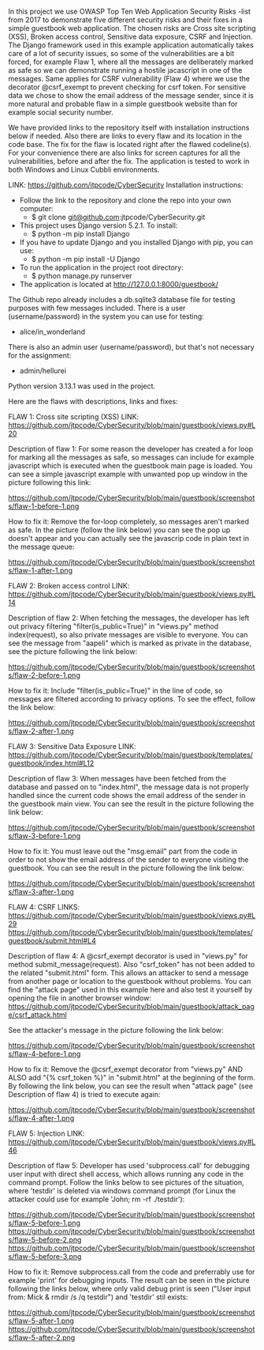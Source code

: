 In this project we use OWASP Top Ten Web Application Security Risks -list from 2017 to demonstrate five different security risks and their fixes in a simple guestbook web application. The chosen risks are Cross site scripting (XSS), Broken access control, Sensitive data exposure, CSRF and Injection. The Django framework used in this example application automatically takes care of a lot of security issues, so some of the vulnerabilities are a bit forced, for example Flaw 1, where all the messages are deliberately marked as safe so we can demonstrate running a hostile jacascript in one of the messages. Same applies for CSRF vulnerability (Flaw 4) where we use the decorator @csrf_exempt to prevent checking for csrf token. For sensitive data we chose to show the email address of the message sender, since it is more natural and probable flaw in a simple guestbook website than for example social security number.

We have provided links to the repository itself with installation instructions below if needed. Also there are links to every flaw and its location in the code base. The fix for the flaw is located right after the flawed codeline(s). For your convenience there are also links for screen captures for all the vulnerabilities, before and after the fix. The application is tested to work in both Windows and Linux Cubbli environments.

LINK: https://github.com/jtpcode/CyberSecurity
Installation instructions:
- Follow the link to the repository and clone the repo into your own computer:
  - $ git clone git@github.com:jtpcode/CyberSecurity.git
- This project uses Django version 5.2.1. To install:
  - $ python -m pip install Django
- If you have to update Django and you installed Django with pip, you can use:
  - $ python -m pip install -U Django
- To run the application in the project root directory:
  - $ python manage.py runserver
- The application is located at http://127.0.0.1:8000/guestbook/

The Github repo already includes a db.sqlite3 database file for testing purposes with few messages included. There is a user (username/password) in the system you can use for testing:
- alice/in_wonderland

There is also an admin user (username/password), but that's not necessary for the assignment:
- admin/hellurei

Python version 3.13.1 was used in the project. 

Here are the flaws with descriptions, links and fixes:

FLAW 1: Cross site scripting (XSS)
LINK: https://github.com/jtpcode/CyberSecurity/blob/main/guestbook/views.py#L20

Description of flaw 1:
For some reason the developer has created a for loop for marking all the messages as safe, so messages can include for example javascript which is executed when the guestbook main page is loaded. You can see a simple javascript example with unwanted pop up window in the picture following this link:

https://github.com/jtpcode/CyberSecurity/blob/main/guestbook/screenshots/flaw-1-before-1.png

How to fix it:
Remove the for-loop completely, so messages aren't marked as safe. In the picture (follow the link below) you can see the pop up doesn't appear and you can actually see the javascrip code in plain text in the message queue:

https://github.com/jtpcode/CyberSecurity/blob/main/guestbook/screenshots/flaw-1-after-1.png


FLAW 2: Broken access control
LINK: https://github.com/jtpcode/CyberSecurity/blob/main/guestbook/views.py#L14

Description of flaw 2:
When fetching the messages, the developer has left out privacy filtering "filter(is_public=True)" in "views.py" method index(request), so also private messages are visible to everyone. You can see the message from "aapeli" which is marked as private in the database, see the picture following the link below:

https://github.com/jtpcode/CyberSecurity/blob/main/guestbook/screenshots/flaw-2-before-1.png

How to fix it:
Include "filter(is_public=True)" in the line of code, so messages are filtered according to privacy options. To see the effect, follow the link below:

https://github.com/jtpcode/CyberSecurity/blob/main/guestbook/screenshots/flaw-2-after-1.png


FLAW 3: Sensitive Data Exposure
LINK: https://github.com/jtpcode/CyberSecurity/blob/main/guestbook/templates/guestbook/index.html#L12

Description of flaw 3:
When messages have been fetched from the database and passed on to "index.html", the message data is not properly handled since the current code shows the email address of the sender in the guestbook main view. You can see the result in the picture following the link below:

https://github.com/jtpcode/CyberSecurity/blob/main/guestbook/screenshots/flaw-3-before-1.png

How to fix it:
You must leave out the "msg.email" part from the code in order to not show the email address of the sender to everyone visiting the guestbook. You can see the result in the picture following the link below:

https://github.com/jtpcode/CyberSecurity/blob/main/guestbook/screenshots/flaw-3-after-1.png


FLAW 4: CSRF
LINKS:
https://github.com/jtpcode/CyberSecurity/blob/main/guestbook/views.py#L29
https://github.com/jtpcode/CyberSecurity/blob/main/guestbook/templates/guestbook/submit.html#L4

Description of flaw 4:
A @csrf_exempt decorator is used in "views.py" for method submit_message(request). Also "csrf_token" has not been added to the related "submit.html" form. This allows an attacker to send a message from another page or location to the guestbook without problems. You can find the "attack page" used in this example here and also test it yourself by opening the file in another browser window:
https://github.com/jtpcode/CyberSecurity/blob/main/guestbook/attack_page/csrf_attack.html

See the attacker's message in the picture following the link below:

https://github.com/jtpcode/CyberSecurity/blob/main/guestbook/screenshots/flaw-4-before-1.png

How to fix it:
Remove the @csrf_exempt decorator from "views.py" AND ALSO add "{% csrf_token %}" in "submit.html" at the beginning of the form. By following the link below, you can see the result when "attack page" (see Description of flaw 4) is tried to execute again:

https://github.com/jtpcode/CyberSecurity/blob/main/guestbook/screenshots/flaw-4-after-1.png


FLAW 5: Injection
LINK: https://github.com/jtpcode/CyberSecurity/blob/main/guestbook/views.py#L46

Description of flaw 5:
Developer has used 'subprocess.call' for debugging user input with direct shell access, which allows running any code in the command prompt. Follow the links below to see pictures of the situation, where 'testdir' is deleted via windows command prompt (for Linux the attacker could use for example 'John; rm -rf ./testdir'):

https://github.com/jtpcode/CyberSecurity/blob/main/guestbook/screenshots/flaw-5-before-1.png
https://github.com/jtpcode/CyberSecurity/blob/main/guestbook/screenshots/flaw-5-before-2.png
https://github.com/jtpcode/CyberSecurity/blob/main/guestbook/screenshots/flaw-5-before-3.png

How to fix it:
Remove subprocess.call from the code and preferrably use for example 'print' for debugging inputs. The result can be seen in the picture following the links below, where only valid debug print is seen ("User input from: Mick & rmdir /s /q testdir") and 'testdir' stil exists:

https://github.com/jtpcode/CyberSecurity/blob/main/guestbook/screenshots/flaw-5-after-1.png
https://github.com/jtpcode/CyberSecurity/blob/main/guestbook/screenshots/flaw-5-after-2.png

